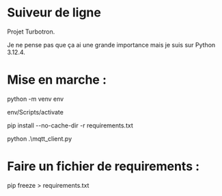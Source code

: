 # Suiveur de ligne

Projet Turbotron.

Je ne pense pas que ça ai une grande importance mais je suis sur Python 3.12.4.

# Mise en marche :

python -m venv env

env/Scripts/activate

pip install --no-cache-dir -r requirements.txt

python .\mqtt_client.py

# Faire un fichier de requirements :

pip freeze > requirements.txt

